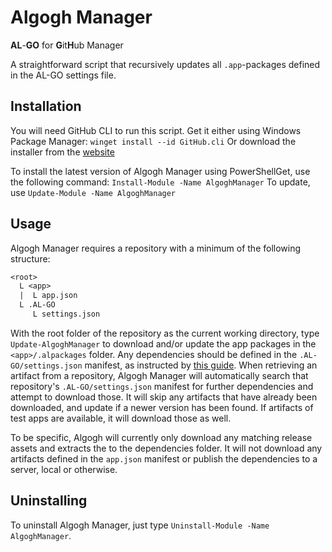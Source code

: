 # Algogh Manager

**AL**-**GO** for **G**it**H**ub Manager

A straightforward script that recursively updates all `.app`-packages defined in the AL-GO settings file.

## Installation

You will need GitHub CLI to run this script.
Get it either using Windows Package Manager:
`winget install --id GitHub.cli`
Or download the installer from the [website](https://cli.github.com/)

To install the latest version of Algogh Manager using PowerShellGet, use the following command:
`Install-Module -Name AlgoghManager`
To update, use
`Update-Module -Name AlgoghManager`

## Usage

Algogh Manager requires a repository with a minimum of the following structure:

```txt
<root>
  L <app>
  |  L app.json
  L .AL-GO
     L settings.json
```

With the root folder of the repository as the current working directory, type `Update-AlgoghManager` to download and/or update the app packages in the `<app>/.alpackages` folder. Any dependencies should be defined in the `.AL-GO/settings.json` manifest, as instructed by [this guide](https://github.com/microsoft/AL-Go/blob/main/Scenarios/AppDependencies.md).
When retrieving an artifact from a repository, Algogh Manager will automatically search that repository's `.AL-GO/settings.json` manifest for further dependencies and attempt to download those. It will skip any artifacts that have already been downloaded, and update if a newer version has been found. If artifacts of test apps are available, it will download those as well.

To be specific, Algogh will currently only download any matching release assets and extracts the to the dependencies folder. It will not download any artifacts defined in the `app.json` manifest or publish the dependencies to a server, local or otherwise.

## Uninstalling

To uninstall Algogh Manager, just type `Uninstall-Module -Name AlgoghManager`.
